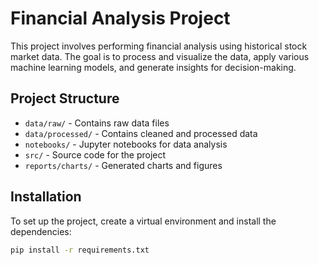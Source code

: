 # Financial Analysis Project

This project involves performing financial analysis using historical stock market data. The goal is to process and visualize the data, apply various machine learning models, and generate insights for decision-making.

## Project Structure
- `data/raw/` - Contains raw data files
- `data/processed/` - Contains cleaned and processed data
- `notebooks/` - Jupyter notebooks for data analysis
- `src/` - Source code for the project
- `reports/charts/` - Generated charts and figures

## Installation

To set up the project, create a virtual environment and install the dependencies:

```bash
pip install -r requirements.txt
